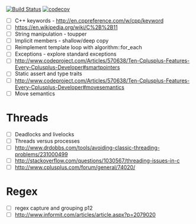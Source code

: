 [![Build Status](https://travis-ci.org/deanturpin/cpp.svg?branch=master)](https://travis-ci.org/deanturpin/cpp)
[![codecov](https://codecov.io/gh/deanturpin/cpp/branch/master/graph/badge.svg)](https://codecov.io/gh/deanturpin/cpp)


- [ ] C++ keywords - http://en.cppreference.com/w/cpp/keyword
- [ ] https://en.wikipedia.org/wiki/C%2B%2B11
- [ ] String manipulation - toupper
- [ ] Implicit members - shallow/deep copy
- [ ] Reimplement template loop with algorithm::for_each
- [ ] Exceptions - explore standard exceptions
- [ ] http://www.codeproject.com/Articles/570638/Ten-Cplusplus-Features-Every-Cplusplus-Developer#smartpointers
- [ ] Static assert and type traits
- [ ] http://www.codeproject.com/Articles/570638/Ten-Cplusplus-Features-Every-Cplusplus-Developer#movesemantics
- [ ] Move semantics

# Threads
- [ ] Deadlocks and livelocks
- [ ] Threads versus processes
- [ ] http://www.drdobbs.com/tools/avoiding-classic-threading-problems/231000499
- [ ] http://stackoverflow.com/questions/1030567/threading-issues-in-c
- [ ] http://www.cplusplus.com/forum/general/74020/

# Regex
- [ ] regex capture and grouping p12
- [ ] http://www.informit.com/articles/article.aspx?p=2079020
